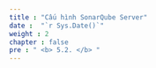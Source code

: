 ```yaml
---
title : "Cấu hình SonarQube Server"
date :  "`r Sys.Date()`" 
weight : 2 
chapter : false
pre : " <b> 5.2. </b> "
---
```

